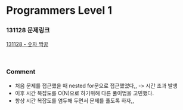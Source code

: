 # Programmers Level 1

### 131128 문제링크

[131128 - 숫자 짝꿍](https://school.programmers.co.kr/learn/courses/30/lessons/131128)

<br>

### Comment

-   처음 문제를 접근했을 때 nested for문으로 접근했었다,, -> 시간 초과 발생
-   이후 시간 복잡도를 O(N)으로 하기위해 다른 풀이법을 고민했다.
-   항상 시간 복잡도를 염두해 두면서 문제를 풀도록 하자,,
